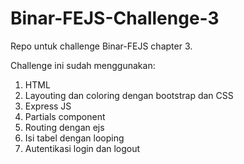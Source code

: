 # Binar-FEJS-Challenge-3
Repo untuk challenge Binar-FEJS chapter 3.

Challenge ini sudah menggunakan:
1. HTML
2. Layouting dan coloring dengan bootstrap dan CSS
3. Express JS
4. Partials component
5. Routing dengan ejs
6. Isi tabel dengan looping
7. Autentikasi login dan logout

